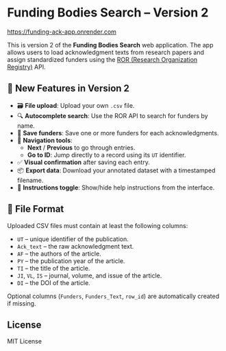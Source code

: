# Funding Bodies Search – Version 2

https://funding-ack-app.onrender.com

This is version 2 of the **Funding Bodies Search** web application. The app allows users to load acknowledgment texts from research papers and assign standardized funders using the [ROR (Research Organization Registry)](https://ror.org) API.

## 🚀 New Features in Version 2

- 🗃️ **File upload**: Upload your own `.csv` file.
- 🔍 **Autocomplete search**: Use the ROR API to search for funders by name.
- 💾 **Save funders**: Save one or more funders for each acknowledgments.
- 🧭 **Navigation tools**:
  - **Next** / **Previous** to go through entries.
  - **Go to ID**: Jump directly to a record using its `UT` identifier.
- ✅ **Visual confirmation** after saving each entry.
- 📦 **Export data**: Download your annotated dataset with a timestamped filename.
- 📝 **Instructions toggle**: Show/hide help instructions from the interface.

## 📄 File Format

Uploaded CSV files must contain at least the following columns:

- `UT` – unique identifier of the publication.
- `Ack_text` – the raw acknowledgment text.
- `AF` – the authors of the article.
- `PY` – the publication year of the article.
- `TI` – the title of the article.
- `JI`, `VL`, `IS`  – journal, volume, and issue of the article.
- `DI` – the DOI of the article.


Optional columns (`Funders`, `Funders_Text`, `row_id`) are automatically created if missing.

## License

MIT License
